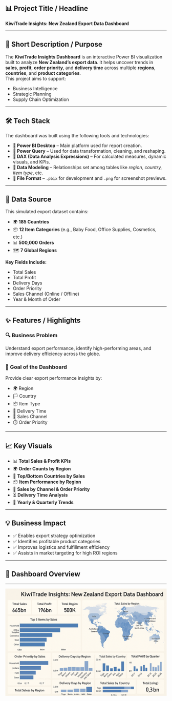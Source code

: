 ## 📊 Project Title / Headline  
**KiwiTrade Insights: New Zealand Export Data Dashboard**

---

## 📌 Short Description / Purpose  
The **KiwiTrade Insights Dashboard** is an interactive Power BI visualization built to analyze **New Zealand’s export data**. It helps uncover trends in **sales**, **profit**, **order priority**, and **delivery time** across multiple **regions**, **countries**, and **product categories**.  
This project aims to support:
- Business Intelligence  
- Strategic Planning  
- Supply Chain Optimization  

---

## 🛠️ Tech Stack  
The dashboard was built using the following tools and technologies:

- **🔹 Power BI Desktop** – Main platform used for report creation.  
- **🔹 Power Query** – Used for data transformation, cleaning, and reshaping.  
- **🔹 DAX (Data Analysis Expressions)** – For calculated measures, dynamic visuals, and KPIs.  
- **🔹 Data Modeling** – Relationships set among tables like *region, country, item type*, etc.  
- **🔹 File Format** – `.pbix` for development and `.png` for screenshot previews.  

---

## 📂 Data Source  
This simulated export dataset contains:

- 🌍 **185 Countries**  
- 📦 **12 Item Categories** (e.g., Baby Food, Office Supplies, Cosmetics, etc.)  
- 📊 **500,000 Orders**  
- 🗺️ **7 Global Regions**  

**Key Fields Include:**
- Total Sales  
- Total Profit  
- Delivery Days  
- Order Priority  
- Sales Channel (Online / Offline)  
- Year & Month of Order  

---

## ✨ Features / Highlights

### 🔍 Business Problem  
Understand export performance, identify high-performing areas, and improve delivery efficiency across the globe.

### 🎯 Goal of the Dashboard  
Provide clear export performance insights by:
- 🌍 Region  
- 🏳️ Country  
- 📦 Item Type  
- 🚚 Delivery Time  
- 🛒 Sales Channel  
- ⏱️ Order Priority  

---

## 📈 Key Visuals
- 📊 **Total Sales & Profit KPIs**  
- 🌍 **Order Counts by Region**  
- 🥇 **Top/Bottom Countries by Sales**  
- 📦 **Item Performance by Region**  
- 🔁 **Sales by Channel & Order Priority**  
- ⏳ **Delivery Time Analysis**  
- 📆 **Yearly & Quarterly Trends**

---

## 💡 Business Impact
- ✅ Enables export strategy optimization  
- ✅ Identifies profitable product categories  
- ✅ Improves logistics and fulfillment efficiency  
- ✅ Assists in market targeting for high ROI regions  

---

## 📸 Dashboard Overview 

---
![KiwiTrade Insights Dashboard](https://github.com/HarshitaCoder-bot/KiwiTrade-Insights/blob/3b6fed137704f78c115113bd8f3ef0334a33b73c/KiwiTrade%20Insights%20Dashboard.png?raw=true)

